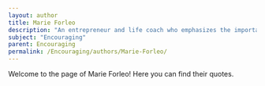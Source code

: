 ```yaml
---
layout: author
title: Marie Forleo
description: "An entrepreneur and life coach who emphasizes the importance of encouragement in achieving personal and business success."
subject: "Encouraging"
parent: Encouraging
permalink: /Encouraging/authors/Marie-Forleo/
---
```


Welcome to the page of Marie Forleo! Here you can find their quotes.
